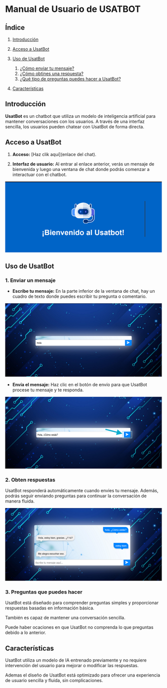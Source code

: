 # Manual de Usuario de USATBOT

## Índice
1. [Introducción](#introducción)
2. [Acceso a UsatBot](#acceso-a-usatbot)
3. [Uso de UsatBot](#uso-de-usatbot)
    1. [¿Cómo enviar tu mensaje?](#1-enviar-un-mensaje)
    2. [¿Cómo obtines una respuesta?](#2-obten-respuestas)
    3. [¿Qué tipo de preguntas puedes hacer a UsatBot?](#3-preguntas-que-puedes-hacer)

4. [Características](#características)


## Introducción

**UsatBot** es un chatbot que utiliza un modelo de inteligencia artificial para mantener conversaciones con los usuarios.  A través de una interfaz sencilla, los usuarios pueden chatear con UsatBot de forma directa.

## Acceso a UsatBot

1. **Acceso:** [Haz clik aquí](enlace del chat).

2. **Interfaz de usuario:** Al entrar al enlace anterior, verás un mensaje de bienvenida y luego una ventana de chat donde podrás comenzar a interactuar con el chatbot.

![Inicio de UsatBot](/images/interfaz_inicio.png)

## Uso de UsatBot

### 1. Enviar un mensaje

- **Escribe tu mensaje:** En la parte inferior de la ventana de chat, hay un cuadro de texto donde puedes escribir tu pregunta o comentario.


![Escribe mensajes a UsatBot](/images/interfaz_mensaje.png)

- **Envía el mensaje:** Haz clic en el botón de envío para que UsatBot procese tu mensaje y te responda.


![Enviar mensaje a UsatBot](/images/interfaz_envio.png)

### 2. Obten respuestas

UsatBot responderá automáticamente cuando envies tu mensaje. Además, podrás seguir enviando preguntas para continuar la conversación de manera fluida.

![Respuestas de UsatBot](/images/interfaz_respuestas.png)


### 3. Preguntas que puedes hacer

UsatBot está diseñado para comprender preguntas simples y proporcionar respuestas basadas en información básica.

También es capaz de mantener una conversación sencilla.

Puede haber ocaciones en que UsatBot no comprenda lo que preguntas debido a lo anterior.

## Características

UsatBot utiliza un modelo de IA entrenado previamente y no requiere intervención del usuario para mejorar o modificar las respuestas.

Ademas el diseño de UsatBot está optimizado para ofrecer una experiencia de usuario sencilla y fluida, sin complicaciones.



